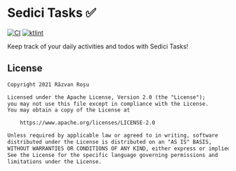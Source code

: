 # Sedici Tasks ✅

[![CI](https://github.com/razvnred/SediciTasks-Android/actions/workflows/build.yml/badge.svg)](https://github.com/razvnred/SediciTasks-Android/actions/workflows/build.yml)
[![ktlint](https://img.shields.io/badge/code%20style-%E2%9D%A4-FF4081.svg)](https://ktlint.github.io/)

Keep track of your daily activities and todos with Sedici Tasks!

## License

```txt
Copyright 2021 Răzvan Roșu

Licensed under the Apache License, Version 2.0 (the "License");
you may not use this file except in compliance with the License.
You may obtain a copy of the License at

    https://www.apache.org/licenses/LICENSE-2.0

Unless required by applicable law or agreed to in writing, software
distributed under the License is distributed on an "AS IS" BASIS,
WITHOUT WARRANTIES OR CONDITIONS OF ANY KIND, either express or implied.
See the License for the specific language governing permissions and
limitations under the License.
```
